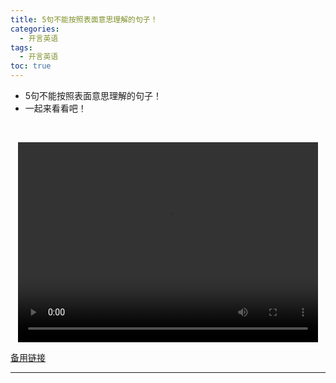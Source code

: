 ```yaml
---
title: 5句不能按照表面意思理解的句子！
categories:
  - 开言英语
tags:
  - 开言英语
toc: true 
---
```



- 5句不能按照表面意思理解的句子！
- 一起来看看吧！

 

<p style="text-align:center">
   <video width="480" height="320" controls>
       <source src="/video/ol/3.mp4">
   </video>
</p>
 <p><a href="/video/ol/3.mp4">备用链接</a></p>
 
---





